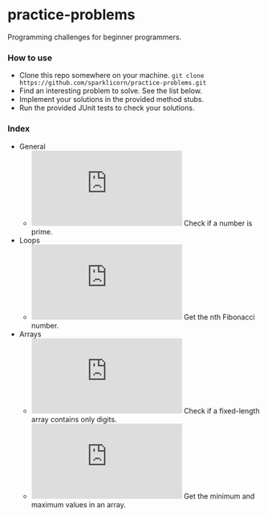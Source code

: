 # practice-problems
Programming challenges for beginner programmers.

### How to use
- Clone this repo somewhere on your machine. `git clone https://github.com/sparklicorn/practice-problems.git`
- Find an interesting problem to solve. See the list below.
- Implement your solutions in the provided method stubs.
- Run the provided JUnit tests to check your solutions.

### Index
- General
  - ![(code)](https://github.com/sparklicorn/practice-problems/blob/master/src/main/java/sparklicorn/general/GeneralProblem1_PrimeNumbers.java) Check if a number is prime.
- Loops
  - ![(code)](https://github.com/sparklicorn/practice-problems/blob/master/src/main/java/sparklicorn/loops/LoopsProblem1_Fibonacci.java) Get the nth Fibonacci number.
- Arrays
  - ![(code)](https://github.com/sparklicorn/practice-problems/blob/master/src/main/java/sparklicorn/arrays/ArraysProblem1_UniqueDigits.java) Check if a fixed-length array contains only digits.
  - ![(code)](https://github.com/sparklicorn/practice-problems/blob/master/src/main/java/sparklicorn/arrays/ArraysProblem2_MinAndMax.java) Get the minimum and maximum values in an array.

